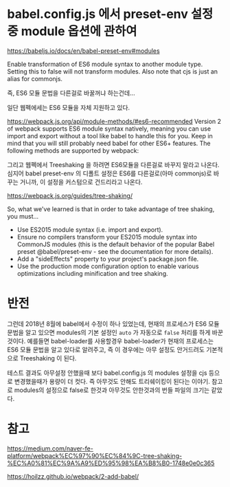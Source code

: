 # babel.config.js 에서 preset-env 설정중 module 옵션에 관하여

https://babeljs.io/docs/en/babel-preset-env#modules

Enable transformation of ES6 module syntax to another module type.
Setting this to false will not transform modules.
Also note that cjs is just an alias for commonjs.

즉, ES6 모듈 문법을 다른걸로 바꿀꺼냐 하는건데...

일단 웹펙에세는 ES6 모듈을 자체 지원하고 있다. 

https://webpack.js.org/api/module-methods/#es6-recommended
Version 2 of webpack supports ES6 module syntax natively, meaning you can use import and export without a tool like babel to handle this for you. Keep in mind that you will still probably need babel for other ES6+ features. The following methods are supported by webpack:


그리고 웹펙에서 Treeshaking 을 하려면 ES6모듈을 다른걸로 바꾸지 말라고 나온다.
심지어 babel preset-env 의 디폴트 설정은 ES6를 다른걸로(아마 commonjs)로 바꾸는 거니까, 이 설정을 커스텀으로 건드리라고 나온다.  

https://webpack.js.org/guides/tree-shaking/

So, what we've learned is that in order to take advantage of tree shaking, you must...

- Use ES2015 module syntax (i.e. import and export).
- Ensure no compilers transform your ES2015 module syntax into CommonJS modules (this is the default behavior of the popular Babel preset @babel/preset-env - see the documentation for more details).
- Add a "sideEffects" property to your project's package.json file.
- Use the production mode configuration option to enable various optimizations including minification and tree shaking.


# 반전
그런데
2018년 8월에 babel에서 수정이 하나 있었는데, 현재의 프로세스가 ES6 모듈 문법을 알고 있으면
modules의 기본 설정인 `auto` 가 자동으로 `false` 처리를 하게 바꾼 것이다. 
예를들면 babel-loader를 사용할경우 babel-loader가 현재의 프로세스는 ES6 모듈 문법을 알고 있다로 알려주고, 
즉 이 경우에는 아무 설정도 안거드려도 기본적으로 Treeshaking 이 된다. 

테스트 결과도 아무설정 안했을때 보다 babel.config.js 의 modules 설정을 cjs 등으로 변경했을때가 용량이 더 컷다. 
즉 아무것도 안해도 트리쉐이킹이 된다는 이야기. 
참고로 modules의 설정으로 false로 한것과 아무것도 안한것과의 번들 파일의 크기는 같았다. 

# 참고

https://medium.com/naver-fe-platform/webpack%EC%97%90%EC%84%9C-tree-shaking-%EC%A0%81%EC%9A%A9%ED%95%98%EA%B8%B0-1748e0e0c365

https://hoilzz.github.io/webpack/2-add-babel/